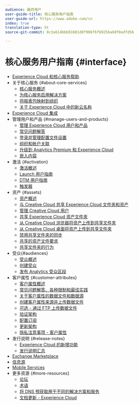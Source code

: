 ```yaml
---
audience: 最终用户
user-guide-title: 核心服务用户指南
user-guide-url: https://www.adobe.com/cn
index: true
translation-type: ht
source-git-commit: 8c3a614bbb81601d8f906f6f69256a9df8edfd56

---
```



# 核心服务用户指南 {#interface}

+ [Experience Cloud 和核心服务帮助](experience-cloud.md)
+ 关于核心服务 {#about-core-services}
   + [核心服务概述](core-services-landing.md)
   + [为核心服务启用解决方案](core-services/core-services.md)
   + [将报表包映射到组织](core-services/report-suite-mapping.md)
   + [关于 Experience Cloud 中的新云名称](solutions-core-services.md)
+ [Experience Cloud 集成](marketing-cloud-integrations.md)
+ 管理用户和产品 {#manage-users-and-products}
   + [管理 Experience Cloud 用户和产品](admin-getting-started/admin-getting-started.md)
   + [常见问题解答](admin-getting-started/faq.md)
   + [登录并管理配置文件设置](admin-getting-started/getting-started-experience-cloud.md)
   + [组织和帐户关联](admin-getting-started/organizations.md)
   + [升级到 Analytics Premium 和 Experience Cloud](admin-getting-started/upgrade-to-analytics-premium.md)
   + [嵌入内容](admin-getting-started/oembed.md)
+ 激活 {#activation}
   + [激活概述](activation/activation.md)
   + [Launch 用户指南](https://docs.adobe.com/content/help/en/launch/using/overview.html)
   + [DTM 用户指南](https://docs.adobe.com/content/help/en/dtm/using/dtm-home.html)
   + [触发器](activation/triggers.md)
+ 资产 {#assets}
   + [资产概述](experience-cloud-assets/experience-cloud-assets.md)
   + [与 Creative Cloud 共享 Experience Cloud 文件夹和资产](experience-cloud-assets/creative-cloud.md)
   + [管理 Creative Cloud 用户](experience-cloud-assets/t-admin-add-cc-user.md)
   + [共享 Experience Cloud 资产文件夹](experience-cloud-assets/t-share-creative-cloud.md)
   + [从 Creative Cloud 浏览器将资产上传到共享文件夹](experience-cloud-assets/t-upload-asset-cc.md)
   + [从 Creative Cloud 桌面将资产上传到共享文件夹](experience-cloud-assets/t-cc-asset-upload-thor.md)
   + [禁用共享文件夹的同步](experience-cloud-assets/t-disable-asset-sync.md)
   + [共享的资产文件要求](experience-cloud-assets/assets-file-reqs.md)
   + [共享文件夹的行为](experience-cloud-assets/asset-behavior.md)
+ 受众{#audiences}
   + [受众概述](audience-library/audience-library.md)
   + [创建受众](audience-library/t-audience-create.md)
   + [发布 Analytics 受众区段](audience-library/t-publish-audience-segment.md)
+ 客户属性 {#customer-attributes}
   + [客户属性概述](attributes/attributes.md)
   + [常见问题解答、各种限制和最佳实践](attributes/faq-crs.md)
   + [关于客户属性的数据文件和数据源](attributes/crs-data-file.md)
   + [创建客户属性来源并上传数据文件](attributes/t-crs-usecase.md)
   + [可选 - 通过 FTP 上传数据文件](attributes/t-upload-attributes-ftp.md)
   + [验证架构](attributes/validate-schema.md)
   + [配置订阅](attributes/subscription.md)
   + [更新架构](attributes/t-update-schema.md)
   + [隐私注意事项 - 客户属性](attributes/privacy-mac.md)
+ 发行说明 {#release-notes}
   + [Experience Cloud 的新增功能](marketing-cloud-interface/marketing-cloud-interface.md)
   + [发行说明汇总](marketing-cloud-interface/release-notes.md)
+ [Exchange Marketplace](exchange.md)
+ [信息源](feed.md)
+ [Mobile Services](https://docs.adobe.com/content/help/en/mobile-services/using/home.html)
+ 更多资源 {#more-resources}
   + [论坛](https://forums.adobe.com/community/experience-cloud)
   + [术语](terms.md)
   + [将 DNS 预获取用于不同的解决方案和服务](dns-prefetch.md)
   + [文档更新 - Experience Cloud](doc-updates.md)
